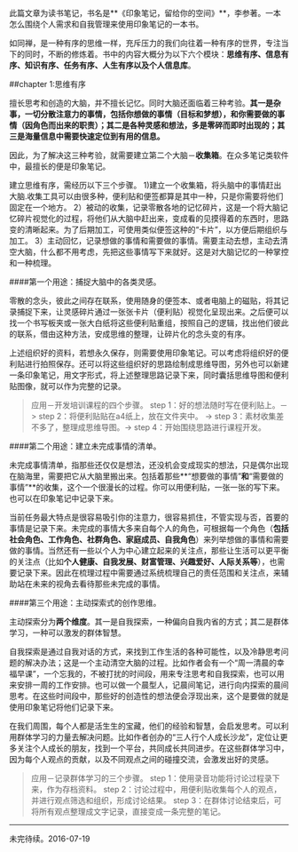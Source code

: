 此篇文章为读书笔记，书名是**《印象笔记，留给你的空间》**，李参著。一本怎么围绕个人需求和自我管理来使用印象笔记的一本书。

如同禅，是一种有序的思维一样，充斥压力的我们向往着一种有序的世界，专注当下的同时，不断的修炼着。书中的内容大概分为以下六个模块：**思维有序、信息有序、知识有序、任务有序、人生有序以及个人信息库**。

##chapter 1:思维有序

擅长思考和创造的大脑，并不擅长记忆。同时大脑还面临着三种考验。**其一是杂事，一切分散注意力的事情，包括你想做的事情（目标和梦想），和你需要做的事情（因角色而出来的职责）；其二是各种灵感和想法，多是零碎而即时出现的；其三是海量信息中需要快速定位到有用的信息。**

因此，为了解决这三种考验，就需要建立第二个大脑－**收集箱**。在众多笔记类软件中，最擅长的便是印象笔记。

建立思维有序，需经历以下三个步骤。
1)建立一个收集箱，将头脑中的事情赶出大脑.收集工具可以由很多种，便利贴和便签都算是其中一种，只是你需要将他们固定在一个地方。
2）被动的收集，记录零散各地的记忆碎片，这是一个将大脑记忆碎片视觉化的过程，将他们从大脑中赶出来，变成看的见摸得着的东西时，思路变的清晰起来。为了后期加工，可使用类似便签这种的“卡片”，以方便后期组织与加工。
3）主动回忆，记录想做的事情和需要做的事情。需要主动去想，主动去清空大脑，什么都不用考虑，先把这些事情写下来就好。这是对大脑记忆的一种掌控和一种梳理。

####第一个用途：捕捉大脑中的各类灵感。

零散的念头，彼此之间存在联系，使用随身的便签本、或者电脑上的磁贴，将其记录捕捉下来，让灵感碎片通过一张张卡片（便利贴）视觉化呈现出来。之后便可以找一个书写板夹或一张大白纸将这些便利贴重组，按照自己的逻辑，找出他们彼此的联系，借由这种方法，安成思维的整理，让碎片化的念头变的有序。

上述组织好的资料，若想永久保存，则需要使用印象笔记。可以考虑将组织好的便利贴进行拍照保存。还可以将这些组织好的思路绘制成思维导图，另外也可以新建一条印象笔记，用文字形式，将上述整理思路记录下来，同时囊括思维导图和便利贴图像，就可以作为完整的记录。

>应用－开发培训课程的四个步骤。
step 1：好的想法随时写在便利贴上。－> 
step 2：将便利贴贴在a4纸上，放在文件夹中。 -> 
step 3：素材收集差不多了，整理成思维导图。->
step 4：开始围绕思路进行课程开发。

####第二个用途：建立未完成事情的清单。

未完成事情清单，指那些还仅仅是想法，还没机会变成现实的想法，只是偶尔出现在脑海里，需要把它从大脑里搬出来。包括着那些**“想要做的事情”**和**“需要做的事情”**的收集，这个一个很漫长的过程。你可以用便利贴，一张一张的写下来。也可以在印象笔记中记录下来。

当前任务最大特点是很容易吸引你的注意力，很容易抓住，不管实现与否，首要的事情是记录下来。未完成的事情大多来自每个人的角色，可根据每一个角色（**包括社会角色、工作角色、社群角色、家庭成员、自我角色**）来列举想做的事情和需要做的事情。当然还有一些以个人为中心建立起来的关注点，那些让生活可以更平衡的关注点（比如**个人健康、自我发展、财富管理、兴趣爱好、人际关系等**），也需要记录下来。因此在梳理过程中需要通过系统梳理自己的责任范围和关注点，来辅助站在未来的视角去看待那些未完成的事情。

####第三个用途：主动探索式的创作思维。

主动探索分为**两个维度**。其一是自我探索，一种偏向自我内省的方式；其二是群体学习，一种可以激发的群体智慧。

自我探索是通过自我对话的方式，来找到工作生活的各种可能性，以及冷静思考问题的解决办法；这是一个主动清空大脑的过程。比如作者会有一个“周一清晨的幸福早课”，一个忘我的，不被打扰的时间段，用来专注思考和自我探索，也可以用来安排一周的工作安排。也可以做一个晨型人，记晨间笔记，进行向内探索的晨间思考。在这些时间段中，那些好的创造性的想法便会浮现出来，这个是要做的就是使用印象笔记将他们记录下来。

在我们周围，每个人都是活生生的宝藏，他们的经验和智慧，会启发思考。可以利用群体学习的力量去解决问题。比如作者创办的“三人行个人成长沙龙”，定位让更多关注个人成长的朋友，找到一个平台，共同成长共同进步。在这些群体学习中，因为每个人观点的贡献，以及不同观点之间的碰撞交流，会激发出好的灵感。

>应用－记录群体学习的三个步骤。
step 1：使用录音功能将讨论过程录下来，作为存档资料。
step 2：讨论过程中，用便利贴收集每个人的观点，并进行观点筛选和组织，形成讨论结果。
step 3：在群体讨论结束后，可将所有观点整理成文字记录，直接变成一条完整的笔记。


--------------------
未完待续。2016-07-19






